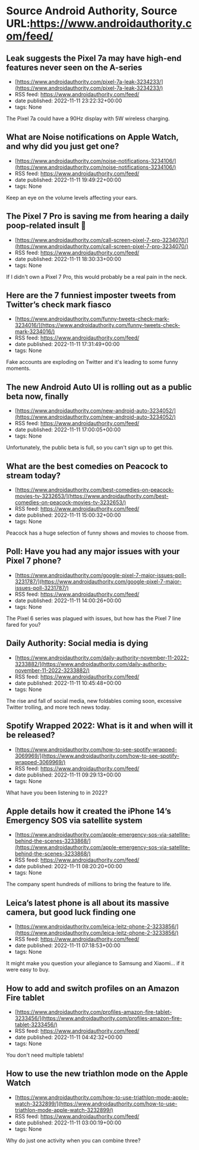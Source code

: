 # Source Android Authority, Source URL:https://www.androidauthority.com/feed/

## Leak suggests the Pixel 7a may have high-end features never seen on the A-series
 - [https://www.androidauthority.com/pixel-7a-leak-3234233/](https://www.androidauthority.com/pixel-7a-leak-3234233/)
 - RSS feed: https://www.androidauthority.com/feed/
 - date published: 2022-11-11 23:22:32+00:00
 - tags: None

The Pixel 7a could have a 90Hz display with 5W wireless charging.

## What are Noise notifications on Apple Watch, and why did you just get one?
 - [https://www.androidauthority.com/noise-notifications-3234106/](https://www.androidauthority.com/noise-notifications-3234106/)
 - RSS feed: https://www.androidauthority.com/feed/
 - date published: 2022-11-11 19:49:22+00:00
 - tags: None

Keep an eye on the volume levels affecting your ears.

## The Pixel 7 Pro is saving me from hearing a daily poop-related insult 🤷
 - [https://www.androidauthority.com/call-screen-pixel-7-pro-3234070/](https://www.androidauthority.com/call-screen-pixel-7-pro-3234070/)
 - RSS feed: https://www.androidauthority.com/feed/
 - date published: 2022-11-11 18:30:33+00:00
 - tags: None

If I didn't own a Pixel 7 Pro, this would probably be a real pain in the neck.

## Here are the 7 funniest imposter tweets from Twitter’s check mark fiasco
 - [https://www.androidauthority.com/funny-tweets-check-mark-3234016/](https://www.androidauthority.com/funny-tweets-check-mark-3234016/)
 - RSS feed: https://www.androidauthority.com/feed/
 - date published: 2022-11-11 17:31:49+00:00
 - tags: None

Fake accounts are exploding on Twitter and it's leading to some funny moments.

## The new Android Auto UI is rolling out as a public beta now, finally
 - [https://www.androidauthority.com/new-android-auto-3234052/](https://www.androidauthority.com/new-android-auto-3234052/)
 - RSS feed: https://www.androidauthority.com/feed/
 - date published: 2022-11-11 17:00:05+00:00
 - tags: None

Unfortunately, the public beta is full, so you can't sign up to get this.

## What are the best comedies on Peacock to stream today?
 - [https://www.androidauthority.com/best-comedies-on-peacock-movies-tv-3232653/](https://www.androidauthority.com/best-comedies-on-peacock-movies-tv-3232653/)
 - RSS feed: https://www.androidauthority.com/feed/
 - date published: 2022-11-11 15:00:32+00:00
 - tags: None

Peacock has a huge selection of funny shows and movies to choose from.

## Poll: Have you had any major issues with your Pixel 7 phone?
 - [https://www.androidauthority.com/google-pixel-7-major-issues-poll-3231787/](https://www.androidauthority.com/google-pixel-7-major-issues-poll-3231787/)
 - RSS feed: https://www.androidauthority.com/feed/
 - date published: 2022-11-11 14:00:26+00:00
 - tags: None

The Pixel 6 series was plagued with issues, but how has the Pixel 7 line fared for you?

## Daily Authority: Social media is dying
 - [https://www.androidauthority.com/daily-authority-november-11-2022-3233882/](https://www.androidauthority.com/daily-authority-november-11-2022-3233882/)
 - RSS feed: https://www.androidauthority.com/feed/
 - date published: 2022-11-11 10:45:48+00:00
 - tags: None

The rise and fall of social media, new foldables coming soon, excessive Twitter trolling, and more tech news today.

## Spotify Wrapped 2022: What is it and when will it be released?
 - [https://www.androidauthority.com/how-to-see-spotify-wrapped-3069969/](https://www.androidauthority.com/how-to-see-spotify-wrapped-3069969/)
 - RSS feed: https://www.androidauthority.com/feed/
 - date published: 2022-11-11 09:29:13+00:00
 - tags: None

What have you been listening to in 2022?

## Apple details how it created the iPhone 14’s Emergency SOS via satellite system
 - [https://www.androidauthority.com/apple-emergency-sos-via-satellite-behind-the-scenes-3233868/](https://www.androidauthority.com/apple-emergency-sos-via-satellite-behind-the-scenes-3233868/)
 - RSS feed: https://www.androidauthority.com/feed/
 - date published: 2022-11-11 08:20:20+00:00
 - tags: None

The company spent hundreds of millions to bring the feature to life.

## Leica’s latest phone is all about its massive camera, but good luck finding one
 - [https://www.androidauthority.com/leica-leitz-phone-2-3233856/](https://www.androidauthority.com/leica-leitz-phone-2-3233856/)
 - RSS feed: https://www.androidauthority.com/feed/
 - date published: 2022-11-11 07:18:53+00:00
 - tags: None

It might make you question your allegiance to Samsung and Xiaomi... if it were easy to buy.

## How to add and switch profiles on an Amazon Fire tablet
 - [https://www.androidauthority.com/profiles-amazon-fire-tablet-3233456/](https://www.androidauthority.com/profiles-amazon-fire-tablet-3233456/)
 - RSS feed: https://www.androidauthority.com/feed/
 - date published: 2022-11-11 04:42:32+00:00
 - tags: None

You don't need multiple tablets!

## How to use the new triathlon mode on the Apple Watch
 - [https://www.androidauthority.com/how-to-use-triathlon-mode-apple-watch-3232899/](https://www.androidauthority.com/how-to-use-triathlon-mode-apple-watch-3232899/)
 - RSS feed: https://www.androidauthority.com/feed/
 - date published: 2022-11-11 03:00:19+00:00
 - tags: None

Why do just one activity when you can combine three?
